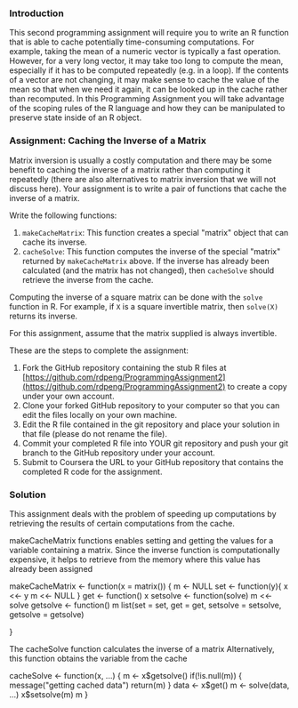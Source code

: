 ### Introduction

This second programming assignment will require you to write an R
function that is able to cache potentially time-consuming computations.
For example, taking the mean of a numeric vector is typically a fast
operation. However, for a very long vector, it may take too long to
compute the mean, especially if it has to be computed repeatedly (e.g.
in a loop). If the contents of a vector are not changing, it may make
sense to cache the value of the mean so that when we need it again, it
can be looked up in the cache rather than recomputed. In this
Programming Assignment you will take advantage of the scoping rules of
the R language and how they can be manipulated to preserve state inside
of an R object.


### Assignment: Caching the Inverse of a Matrix

Matrix inversion is usually a costly computation and there may be some
benefit to caching the inverse of a matrix rather than computing it
repeatedly (there are also alternatives to matrix inversion that we will
not discuss here). Your assignment is to write a pair of functions that
cache the inverse of a matrix.

Write the following functions:

1.  `makeCacheMatrix`: This function creates a special "matrix" object
    that can cache its inverse.
2.  `cacheSolve`: This function computes the inverse of the special
    "matrix" returned by `makeCacheMatrix` above. If the inverse has
    already been calculated (and the matrix has not changed), then
    `cacheSolve` should retrieve the inverse from the cache.

Computing the inverse of a square matrix can be done with the `solve`
function in R. For example, if `X` is a square invertible matrix, then
`solve(X)` returns its inverse.

For this assignment, assume that the matrix supplied is always
invertible.

These are the steps to complete the assignment:

1.  Fork the GitHub repository containing the stub R files at
    [https://github.com/rdpeng/ProgrammingAssignment2](https://github.com/rdpeng/ProgrammingAssignment2)
    to create a copy under your own account.
2.  Clone your forked GitHub repository to your computer so that you can
    edit the files locally on your own machine.
3.  Edit the R file contained in the git repository and place your
    solution in that file (please do not rename the file).
4.  Commit your completed R file into YOUR git repository and push your
    git branch to the GitHub repository under your account.
5.  Submit to Coursera the URL to your GitHub repository that contains
    the completed R code for the assignment.

### Solution

This assignment deals with the problem of speeding up
computations by retrieving the results of certain computations
from the cache.


makeCacheMatrix functions enables setting and getting
the values for a variable containing a matrix.
Since the inverse function is computationally expensive,
it helps to retrieve from the memory where this value has already been assigned

<!-- -->
makeCacheMatrix <- function(x = matrix()) {
	m <- NULL
	set <- function(y){
		x <<- y
		m <<- NULL
	}
	get <- function() x
	setsolve <- function(solve) m <<-solve
	getsolve <- function() m
	list(set = set, get = get, 
		setsolve = setsolve, 
		getsolve = getsolve)
	
}


The cacheSolve function calculates the inverse of a matrix
Alternatively, this  function obtains the variable from the cache

cacheSolve <- function(x, ...) {
	m <- x$getsolve()
	if(!is.null(m)) {
		message("getting cached data")
		return(m)
      }
	data <- x$get()
	m <- solve(data, ...)
	x$setsolve(m)
	m
}

